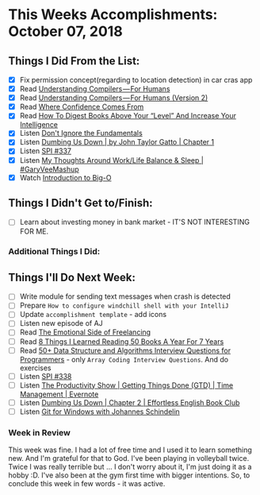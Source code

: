 # This Weeks Accomplishments: October 07, 2018

## Things I Did From the List:

- [x] Fix permission concept(regarding to location detection) in car cras app
- [x] Read [Understanding Compilers — For Humans](https://medium.com/@aesl/understanding-compilers-for-humans-ba970e045877)
- [x] Read [Understanding Compilers — For Humans (Version 2)](https://towardsdatascience.com/understanding-compilers-for-humans-version-2-157f0edb02dd)
- [x] Read [Where Confidence Comes From](https://psiloveyou.xyz/where-confidence-comes-from-785df9139d83)
- [x] Read [How To Digest Books Above Your “Level” And Increase Your Intelligence](https://medium.com/@RyanHoliday/how-to-digest-books-above-your-level-and-increase-your-intelligence-a11bd134da13)
- [x] Listen [Don't Ignore the Fundamentals](https://www.allthingsgit.com/episodes/dont_ignore_the_fundamentals.html)
- [x] Listen [Dumbing Us Down | by John Taylor Gatto | Chapter 1](https://www.youtube.com/watch?v=E-nkyIgSPSs)
- [x] Listen [SPI #337](https://www.smartpassiveincome.com/podcasts/the-riches-are-in-the-niches-the-advantage-of-small/)
- [x] Listen [My Thoughts Around Work/Life Balance & Sleep | #GaryVeeMashup](https://soundcloud.com/garyvee/my-thoughts-around-work-life)
- [x] Watch [Introduction to Big-O](https://www.youtube.com/watch?v=zUUkiEllHG0)

## Things I Didn't Get to/Finish:

- [ ] Learn about investing money in bank market - IT'S NOT INTERESTING FOR ME. 

### Additional Things I Did:


## Things I'll Do Next Week:

- [ ] Write module for sending text messages when crash is detected
- [ ] Prepare `How to configure windchill shell with your IntelliJ`
- [ ] Update `accomplishment template` - add icons
- [ ] Listen new episode of AJ
- [ ] Read [The Emotional Side of Freelancing](https://medium.com/s/story/the-emotional-side-of-freelancing-cec7aee7ef89)
- [ ] Read [8 Things I Learned Reading 50 Books A Year For 7 Years](https://medium.com/@krisgage/8-things-i-learned-reading-50-books-a-year-for-7-years-cb11c4acffb1)
- [ ] Read [50+ Data Structure and Algorithms Interview Questions for Programmers](https://hackernoon.com/50-data-structure-and-algorithms-interview-questions-for-programmers-b4b1ac61f5b0) - only `Array Coding Interview Questions`. And do exercises
- [ ] Listen [SPI #338](https://www.smartpassiveincome.com/podcasts/selling-a-book-overlooking-this-page-could-kill-sales-bryan-cohen/)
- [ ] Listen [The Productivity Show | Getting Things Done (GTD) | Time Management | Evernote](http://podplayer.net/?id=56193560)
- [ ] Listen [Dumbing Us Down | Chapter 2 | Effortless English Book Club](https://www.youtube.com/watch?v=0PRl4cv4sII)
- [ ] Listen [Git for Windows with Johannes Schindelin](https://www.allthingsgit.com/episodes/git_for_windows_with_johannes_schindelin.html)

### Week in Review
This week was fine. I had a lot of free time and I used it to learn something new. And I'm grateful for that to God. I've been playing in volleyball twice. Twice I was really terrible but ... I don't worry about it, I'm just doing it as a hobby :D. I've also been at the gym first time with bigger intentions. So, to conclude this week in few words - it was active.
